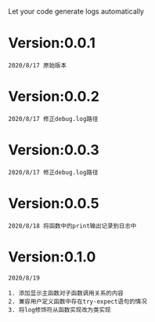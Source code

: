 Let your code generate logs automatically

# Version:0.0.1   
    2020/8/17 原始版本
# Version:0.0.2   
    2020/8/17 修正debug.log路径
# Version:0.0.3   
    2020/8/17 修正debug.log路径
# Version:0.0.5   
    2020/8/18 将函数中的print输出记录到日志中
# Version:0.1.0   
    2020/8/19

    1. 添加显示主函数对子函数调用关系的内容
    2. 兼容用户定义函数中存在try-expect语句的情况
    3. 将log修饰符从函数实现改为类实现
